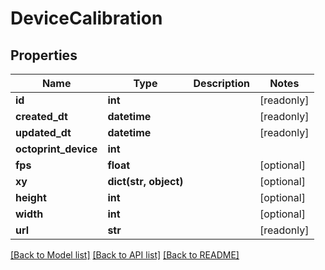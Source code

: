 # DeviceCalibration


## Properties
Name | Type | Description | Notes
------------ | ------------- | ------------- | -------------
**id** | **int** |  | [readonly] 
**created_dt** | **datetime** |  | [readonly] 
**updated_dt** | **datetime** |  | [readonly] 
**octoprint_device** | **int** |  | 
**fps** | **float** |  | [optional] 
**xy** | **dict(str, object)** |  | [optional] 
**height** | **int** |  | [optional] 
**width** | **int** |  | [optional] 
**url** | **str** |  | [readonly] 

[[Back to Model list]](../README.md#documentation-for-models) [[Back to API list]](../README.md#documentation-for-api-endpoints) [[Back to README]](../README.md)


